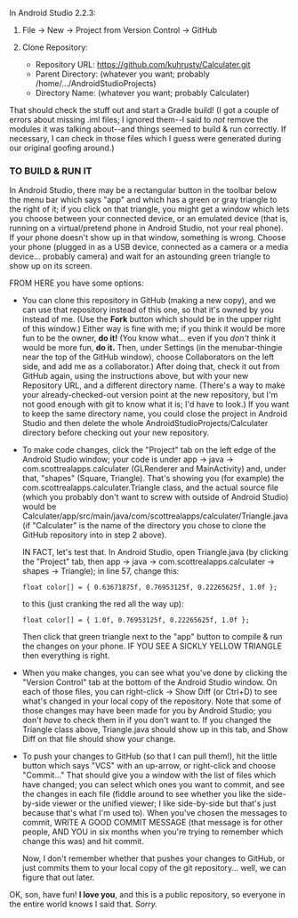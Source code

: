 In Android Studio 2.2.3:

1. File -> New -> Project from Version Control -> GitHub

2. Clone Repository:
   - Repository URL: https://github.com/kuhrusty/Calculater.git
   - Parent Directory: (whatever you want; probably
     /home/.../AndroidStudioProjects)
   - Directory Name: (whatever you want; probably Calculater)

That should check the stuff out and start a Gradle build!  (I got a couple of
errors about missing .iml files; I ignored them--I said to *not* remove the
modules it was talking about--and things seemed to build & run correctly.  If
necessary, I can check in those files which I guess were generated during our
original goofing around.)

### TO BUILD & RUN IT

In Android Studio, there may be a rectangular button in
the toolbar below the menu bar which says "app" and which has a green or gray
triangle to the right of it; if you click on that triangle, you might get a
window which lets you choose between your connected device, or an emulated
device (that is, running on a virtual/pretend phone in Android Studio, not
your real phone).  If your phone doesn't show up in that window, something is
wrong.  Choose your phone (plugged in as a USB device, connected as a camera
or a media device... probably camera) and wait for an astounding green
triangle to show up on its screen.

FROM HERE you have some options:

- You can clone this repository in GitHub (making a new copy), and we can use
  that repository instead of this one, so that it's owned by you instead of
  me.  (Use the **Fork** button which should be in the upper right of this
  window.)  Either way is fine with me; if you think it would be more fun to be the
  owner, **do it!**  (You know what... even if you *don't* think it would be
  more fun, **do it.**  Then, under Settings (in the menubar-thingie near the top
  of the GitHub window), choose Collaborators on the left side, and add me as a
  collaborator.)  After doing that, check it out from GitHub again, using the
  instructions above, but with your new Repository URL, and a different directory
  name.  (There's a way to make
  your already-checked-out version point at the new repository, but I'm not
  good enough with git to know what it is; I'd have to look.)  If you want to keep
  the same directory name, you could close the project in Android Studio and then
  delete the whole AndroidStudioProjects/Calculater directory before checking out
  your new repository.

- To make code changes, click the "Project" tab on the left edge of the Android
  Studio window; your code is under app -> java -> com.scottrealapps.calculater
  (GLRenderer and MainActivity) and, under that, "shapes" (Square, Triangle).
  That's showing you (for example) the com.scottrealapps.calculater.Triangle
  class, and the actual source file (which you probably don't want to screw
  with outside of Android Studio) would be
  Calculater/app/src/main/java/com/scottrealapps/calculater/Triangle.java (if
  "Calculater" is the name of the directory you chose to clone the GitHub
  repository into in step 2 above).
  
  IN FACT, let's test that.  In Android Studio, open Triangle.java (by clicking
  the "Project" tab, then app -> java -> com.scottrealapps.calculater -> shapes -> Triangle); in line 57, change this:

      float color[] = { 0.63671875f, 0.76953125f, 0.22265625f, 1.0f };

  to this (just cranking the red all the way up):

      float color[] = { 1.0f, 0.76953125f, 0.22265625f, 1.0f };
 
  Then click that green triangle next to the "app" button to compile & run the
  changes on your phone.  IF YOU SEE A SICKLY YELLOW TRIANGLE then everything
  is right.

- When you make changes, you can see what you've done by clicking the "Version
  Control" tab at the bottom of the Android Studio window.  On each of those
  files, you can right-click -> Show Diff (or Ctrl+D) to see what's changed in
  your local copy of the repository.  Note that some of those changes may have
  been made for you by Android Studio; you don't *have* to check them in if
  you don't want to.  If you changed the Triangle class above, Triangle.java
  should show up in this tab, and Show Diff on that file should show your
  change.

- To push your changes to GitHub (so that I can pull them!), hit the little
  button which says "VCS" with an up-arrow, or right-click
  and choose "Commit..."  That should give you a window with the list of
  files which have changed; you can select which ones you want to commit, and
  see the changes in each file (fiddle around to see whether you like the
  side-by-side viewer or the unified viewer; I like side-by-side but that's
  just because that's what I'm used to).  When you've chosen the messages to
  commit, WRITE A GOOD COMMIT MESSAGE (that message is for other people, AND
  YOU in six months when you're trying to remember which change this was) and
  hit commit.

  Now, I don't remember whether that pushes your changes to GitHub, or just
  commits them to your local copy of the git repository... well, we can figure
  that out later.

OK, son, have fun!  **I love you**, and this is a public repository, so everyone
in the entire world knows I said that.  *Sorry.*
